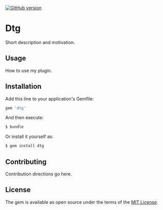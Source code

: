 [![GitHub version](https://badge.fury.io/gh/SolarisFlare%2Fdtg.svg)](https://badge.fury.io/gh/SolarisFlare%2Fdtg)

# Dtg
Short description and motivation.

## Usage
How to use my plugin.

## Installation
Add this line to your application's Gemfile:

```ruby
gem 'dtg'
```

And then execute:
```bash
$ bundle
```

Or install it yourself as:
```bash
$ gem install dtg
```

## Contributing
Contribution directions go here.

## License
The gem is available as open source under the terms of the [MIT License](https://opensource.org/licenses/MIT).
